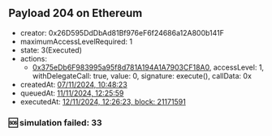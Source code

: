 ## Payload 204 on Ethereum

- creator: 0x26D595DdDbAd81Bf976eF6f24686a12A800b141F
- maximumAccessLevelRequired: 1
- state: 3(Executed)
- actions:
  - [0x375eDb6F983995a95f8d781A194A1A7903CF18A0](https://etherscan.io/tx/0x375eDb6F983995a95f8d781A194A1A7903CF18A0), accessLevel: 1, withDelegateCall: true, value: 0, signature: execute(), callData: 0x
- createdAt: [07/11/2024, 10:48:23](https://etherscan.io/tx/0x77e4c8fc87810298e10e93fc7dca897d1c2b9143589c7d76c0158a6fa37c8dce)
- queuedAt: [11/11/2024, 12:25:59](https://etherscan.io/tx/0x3892f8fb0798a1e9aa26bae5a011fc9b454c3a6ad6128b61d4ce70a1f39764a5)
- executedAt: [12/11/2024, 12:26:23, block: 21171591](https://etherscan.io/tx/0x0246fd71c53347d02f3ce07ad9daf564c430eb3115a611e5cf276232b2f22275)

### :sos: simulation failed: 33
